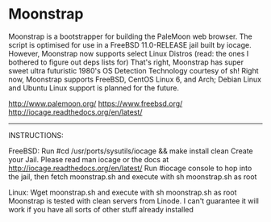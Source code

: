 # Moonstrap
Moonstrap is a bootstrapper for building the PaleMoon web browser.
The script is optimised for use in a FreeBSD 11.0-RELEASE jail built by iocage.
However, Moonstrap now supports select Linux Distros (read: the ones I bothered to figure out deps lists for)
That's right, Moonstrap has super sweet ultra futuristic 1980's OS Detection Technology
courtesy of sh!
Right now, Moonstrap supports FreeBSD, CentOS Linux 6, and Arch; Debian Linux and Ubuntu Linux
support is planned for the future.

http://www.palemoon.org/
https://www.freebsd.org/
http://iocage.readthedocs.org/en/latest/

--------------------------------------------------------
INSTRUCTIONS:

FreeBSD:
Run #cd /usr/ports/sysutils/iocage && make install clean
Create your Jail. Please read man iocage or the docs at http://iocage.readthedocs.org/en/latest/
Run #iocage console to hop into the jail, then fetch moonstrap.sh and execute with sh moonstrap.sh as root

Linux:
Wget moonstrap.sh and execute with sh moonstrap.sh as root
Moonstrap is tested with clean servers from Linode.
I can't guarantee it will work if you have all sorts of other stuff already installed
